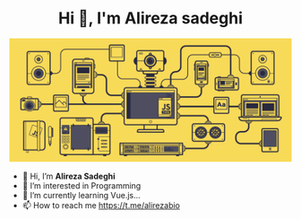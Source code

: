 <h1 align="center">Hi 👋, I'm Alireza sadeghi</h1>

![Gif](./javascript.gif)
- 👋 Hi, I’m **Alireza Sadeghi**
- 👀 I’m interested in Programming
- 🌱 I’m currently learning Vue.js...
- 📫 How to reach me https://t.me/alirezabio
